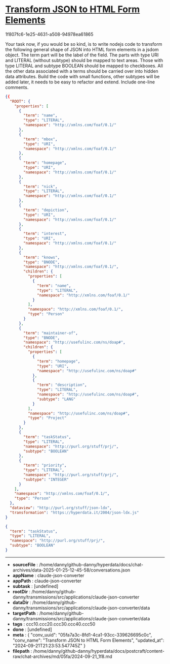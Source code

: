 # [Transform JSON to HTML Form Elements](https://claude.ai/chat/05fa7a3c-8fd1-4ca1-93cc-339626695c0c)

1f807fc6-1e25-4631-a508-94978ea61865

Your task now, if you would be so kind, is to write nodejs code to transform the following general shape of JSON into HTML form elements in a jsdom object. The term part will be the label of the field. The parts with type URI and LITERAL (without subtype) should be mapped to text areas. Those with type LITERAL and subtype BOOLEAN should be mapped to checkboxes. All the other data associated with a terms should be carried over into hidden data attributes. Build the code with small functions, other subtypes will be added later, it needs to be easy to refactor and extend. Include one-line comments.

```json
{{
  "ROOT": {
    "properties": [
      {
        "term": "name",
        "type": "LITERAL",
        "namespace": "http://xmlns.com/foaf/0.1/"
      },
      {
        "term": "mbox",
        "type": "URI",
        "namespace": "http://xmlns.com/foaf/0.1/"
      },
      {
        "term": "homepage",
        "type": "URI",
        "namespace": "http://xmlns.com/foaf/0.1/"
      },
      {
        "term": "nick",
        "type": "LITERAL",
        "namespace": "http://xmlns.com/foaf/0.1/"
      },
      {
        "term": "depiction",
        "type": "URI",
        "namespace": "http://xmlns.com/foaf/0.1/"
      },
      {
        "term": "interest",
        "type": "URI",
        "namespace": "http://xmlns.com/foaf/0.1/"
      },
      {
        "term": "knows",
        "type": "BNODE",
        "namespace": "http://xmlns.com/foaf/0.1/",
        "children": {
          "properties": [
            {
              "term": "name",
              "type": "LITERAL",
              "namespace": "http://xmlns.com/foaf/0.1/"
            }
          ],
          "namespace": "http://xmlns.com/foaf/0.1/",
          "type": "Person"
        }
      },
      {
        "term": "maintainer-of",
        "type": "BNODE",
        "namespace": "http://usefulinc.com/ns/doap#",
        "children": {
          "properties": [
            {
              "term": "homepage",
              "type": "URI",
              "namespace": "http://usefulinc.com/ns/doap#"
            },
            {
              "term": "description",
              "type": "LITERAL",
              "namespace": "http://usefulinc.com/ns/doap#",
              "subtype": "LANG"
            }
          ],
          "namespace": "http://usefulinc.com/ns/doap#",
          "type": "Project"
        }
      },
      {
        "term": "taskStatus",
        "type": "LITERAL",
        "namespace": "http://purl.org/stuff/prj/",
        "subtype": "BOOLEAN"
      },
      {
        "term": "priority",
        "type": "LITERAL",
        "namespace": "http://purl.org/stuff/prj/",
        "subtype": "INTEGER"
      }
    ],
    "namespace": "http://xmlns.com/foaf/0.1/",
    "type": "Person"
  },
  "dataview": "http://purl.org/stuff/json-ldx",
  "transformation": "https://hyperdata.it/2004/json-ldx.js"
}
```

```json
{
  "term": "taskStatus",
  "type": "LITERAL",
  "namespace": "http://purl.org/stuff/prj/",
  "subtype": "BOOLEAN"
}
```

---

* **sourceFile** : /home/danny/github-danny/hyperdata/docs/chat-archives/data-2025-01-25-12-45-58/conversations.json
* **appName** : claude-json-converter
* **appPath** : claude-json-converter
* **subtask** : [undefined]
* **rootDir** : /home/danny/github-danny/transmissions/src/applications/claude-json-converter
* **dataDir** : /home/danny/github-danny/transmissions/src/applications/claude-json-converter/data
* **targetPath** : /home/danny/github-danny/transmissions/src/applications/claude-json-converter/data
* **tags** : ccc10.ccc20.ccc30.ccc40.ccc50
* **done** : [undefined]
* **meta** : {
  "conv_uuid": "05fa7a3c-8fd1-4ca1-93cc-339626695c0c",
  "conv_name": "Transform JSON to HTML Form Elements",
  "updated_at": "2024-09-21T21:23:53.547745Z"
}
* **filepath** : /home/danny/github-danny/hyperdata/docs/postcraft/content-raw/chat-archives/md/05fa/2024-09-21_1f8.md